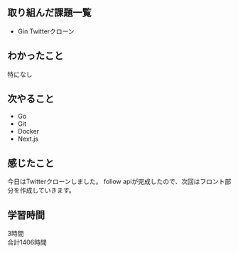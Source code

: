 ## 取り組んだ課題一覧
- Gin Twitterクローン

## わかったこと
特になし

## 次やること
- Go
- Git
- Docker
- Next.js

## 感じたこと
今日はTwitterクローンしました。
follow apiが完成したので、次回はフロント部分を作成していきます。

## 学習時間
3時間<br />
合計1406時間
